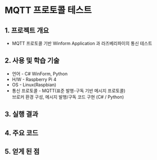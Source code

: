 # MQTT 프로토콜 테스트

## 1. 프로젝트 개요
+ MQTT 프로토콜 기반 Winform Application 과 라즈베리파이의 통신 테스트 

## 2. 사용 및 학습 기술 
+ 언어 - C# WinForm, Python
+ H/W - Raspberry Pi 4
+ OS - Linux(Raspbian)
+ 통신 프로토콜 - MQTT(표준 발행-구독 기반 메시지 프로토콜)   
브로커 환경 구성, 메시지 발행/구독 코드 구현 (C# / Python) 

## 3. 실행 결과 

## 4. 주요 코드 

## 5. 얻게 된 점 
